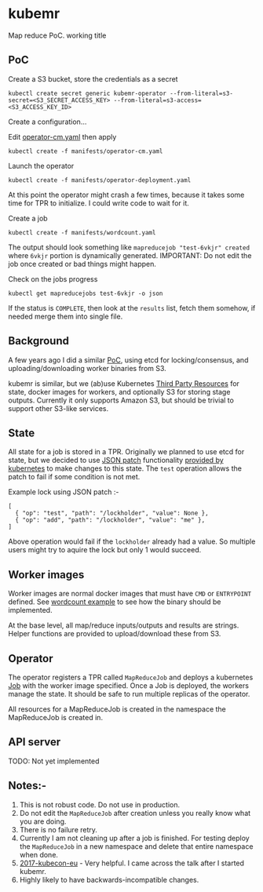 # kubemr
Map reduce PoC. working title

## PoC

Create a S3 bucket, store the credentials as a secret

    kubectl create secret generic kubemr-operator --from-literal=s3-secret=<S3_SECRET_ACCESS_KEY> --from-literal=s3-access=<S3_ACCESS_KEY_ID>

Create a configuration...

Edit [operator-cm.yaml](manifests/operator-cm.yaml) then apply

    kubectl create -f manifests/operator-cm.yaml

Launch the operator

    kubectl create -f manifests/operator-deployment.yaml

At this point the operator might crash a few times, because it takes some time for TPR to initialize. I could write code to wait for it.

Create a job

    kubectl create -f manifests/wordcount.yaml

The output should look something like `mapreducejob "test-6vkjr" created` where `6vkjr` portion is dynamically generated.
IMPORTANT: Do not edit the job once created or bad things might happen.

Check on the jobs progress

    kubectl get mapreducejobs test-6vkjr -o json

If the status is `COMPLETE`, then look at the `results` list, fetch them somehow, if needed merge them into single file.

## Background

A few years ago I did a similar [PoC](https://github.com/turbobytes/gomr), using etcd for locking/consensus, and uploading/downloading worker binaries from S3.

kubemr is similar, but we (ab)use Kubernetes [Third Party Resources](https://kubernetes.io/docs/concepts/ecosystem/thirdpartyresource/) for state, docker images for workers, and optionally S3 for storing stage outputs. Currently it only supports Amazon S3, but should be trivial to support other S3-like services.

## State

All state for a job is stored in a TPR. Originally we planned to use etcd for state, but we decided to use [JSON patch](http://jsonpatch.com/) functionality [provided by kubernetes](https://github.com/kubernetes/community/blob/master/contributors/devel/api-conventions.md#patch-operations) to make changes to this state. The `test` operation allows the patch to fail if some condition is not met.

Example lock using JSON patch :-

```
[
  { "op": "test", "path": "/lockholder", "value": None },
  { "op": "add", "path": "/lockholder", "value": "me" },
]
```

Above operation would fail if the `lockholder` already had a value. So multiple users might try to aquire the lock but only 1 would succeed.

## Worker images

Worker images are normal docker images that must have `CMD` or `ENTRYPOINT` defined. See [wordcount example](cmd/wordcount/) to see how the binary should be implemented.

At the base level, all map/reduce inputs/outputs and results are strings. Helper functions are provided to upload/download these from S3.

## Operator

The operator registers a TPR called `MapReduceJob` and deploys a kubernetes [Job](https://kubernetes.io/docs/concepts/workloads/controllers/jobs-run-to-completion/) with the worker image specified. Once a Job is deployed, the workers manage the state. It should be safe to run multiple replicas of the operator.

All resources for a MapReduceJob is created in the namespace the MapReduceJob is created in.

## API server

TODO: Not yet implemented

## Notes:-

1. This is not robust code. Do not use in production.
2. Do not edit the `MapReduceJob` after creation unless you really know what you are doing.
3. There is no failure retry.
4. Currently I am not cleaning up after a job is finished. For testing deploy the `MapReduceJob` in a new namespace and delete that entire namespace when done.
5. [2017-kubecon-eu](https://github.com/arschles/2017-KubeCon-EU) - Very helpful. I came across the talk after I started kubemr.
6. Highly likely to have backwards-incompatible changes.
